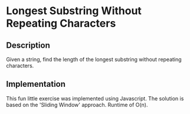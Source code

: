 # Longest Substring Without Repeating Characters

## Description
Given a string, find the length of the longest substring without repeating characters.

## Implementation
This fun little exercise was implemented using Javascript. The solution is based on the 'Sliding Window' approach. 
Runtime of O(n).  
